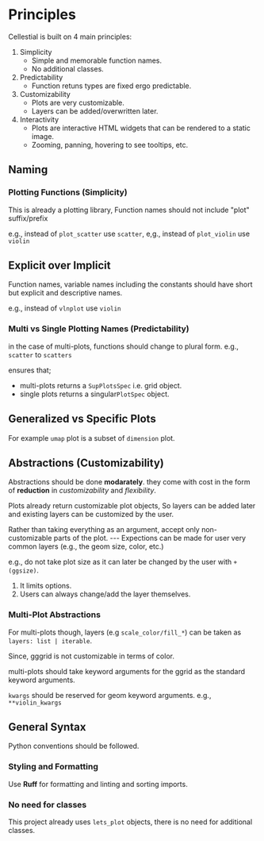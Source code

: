 # Principles

Cellestial is built on 4 main principles:
1. Simplicity  
    - Simple and memorable function names.
    - No additional classes.
2. Predictability
    - Function retuns types are fixed ergo predictable.
3. Customizability
    - Plots are very customizable.
    - Layers can be added/overwritten later.
4. Interactivity
    - Plots are interactive HTML widgets that can be rendered to a static image.
    - Zooming, panning, hovering to see tooltips, etc.

## Naming

### Plotting Functions (Simplicity)

This is already a plotting library, Function names should not include "plot" suffix/prefix

e.g., instead of `plot_scatter` use `scatter`,
e,g., instead of `plot_violin` use `violin`

## Explicit over Implicit 

Function names, variable names including the constants should have short but explicit and descriptive names.

e.g., instead of `vlnplot` use `violin`


### Multi vs Single Plotting Names (Predictability)

in the case of multi-plots, functions should change to plural form. e.g., `scatter` to `scatters`

ensures that;
- multi-plots returns a `SupPlotsSpec` i.e. grid object.
- single plots returns a singular`PlotSpec` object.

## Generalized vs Specific Plots

For example `umap` plot is a subset of `dimension` plot. 


## Abstractions (Customizability)

Abstractions should be done **modarately**. they come with cost in the form of **reduction** in *customizability* and *flexibility*.

Plots already return customizable plot objects, So layers can be added later and existing layers can be customized by the user.

Rather than taking everything as an argument, accept only non-customizable parts of the plot.
--- Expections can be made for user very common layers (e.g., the geom size, color, etc.)

e.g., do not take plot size as it can later be changed by the user with `+(ggsize)`.

1. It limits options.
2. Users can always change/add the layer themselves.

### Multi-Plot Abstractions

For multi-plots though, layers (e.g `scale_color/fill_*`) can be taken as `layers: list | iterable`. 

Since, gggrid is not customizable in terms of color.

multi-plots should take keyword arguments for the ggrid as the standard keyword arguments.

`kwargs` should be reserved for geom keyword arguments.
e.g., `**violin_kwargs`


## General Syntax

Python conventions should be followed.

### Styling and Formatting

Use __Ruff__ for formatting and linting and sorting imports.

### No need for classes

This project already uses `lets_plot` objects, there is no need for additional classes.


